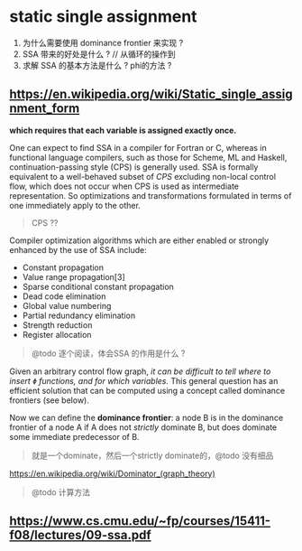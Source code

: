 # static single assignment

1. 为什么需要使用 dominance frontier 来实现 ?
2. SSA 带来的好处是什么 ? // 从循环的操作到
3. 求解 SSA 的基本方法是什么 ? phi的方法 ?

## https://en.wikipedia.org/wiki/Static_single_assignment_form

**which requires that each variable is assigned exactly once.**

One can expect to find SSA in a compiler for Fortran or C,
whereas in functional language compilers, such as those for Scheme, ML and Haskell, continuation-passing style (CPS) is generally used.
SSA is formally equivalent to a well-behaved subset of *CPS* excluding non-local control flow,
which does not occur when CPS is used as intermediate representation. So optimizations and transformations formulated in terms of one immediately apply to the other.
> CPS ??

Compiler optimization algorithms which are either enabled or strongly enhanced by the use of SSA include:
- Constant propagation
- Value range propagation[3]
- Sparse conditional constant propagation
- Dead code elimination
- Global value numbering
- Partial redundancy elimination
- Strength reduction
- Register allocation
> @todo 逐个阅读，体会SSA 的作用是什么 ?

Given an arbitrary control flow graph, *it can be difficult to tell where to insert `Φ` functions,
and for which variables.* This general question has an efficient solution that can be computed using a concept called dominance frontiers (see below).

Now we can define the **dominance frontier**: a node B is in the dominance frontier of a node A if A does not *strictly* dominate B, but does dominate some immediate predecessor of B.
> 就是一个dominate，然后一个strictly dominate的，@todo 没有细品

https://en.wikipedia.org/wiki/Dominator_(graph_theory)

> @todo 计算方法


## https://www.cs.cmu.edu/~fp/courses/15411-f08/lectures/09-ssa.pdf
